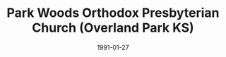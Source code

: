 ---
date: &id001 1991-01-27
end_date: null
location:
  address: 13001 Quivera Road
  city: Overland Park
  state: KS
minister:
- end: 1993-12-31
  name: T. Jeffrey Taylor
  start: 1992-01-01
  type: Pastor
- end: 2007-12-31
  name: Geoffrey Smith
  start: 1993-01-01
  type: Pastor
- end: 2011-12-31
  name: Brian Belh
  start: 2008-01-01
  type: Pastor
- end: null
  name: Geoffrey Smith
  start: 2014-01-01
  type: Pastor
ministers:
- T. Jeffrey Taylor
- Geoffrey Smith
- Brian Belh
- Geoffrey Smith
name: Park Woods Orthodox Presbyterian Church
names:
- end: null
  name: Park Woods Orthodox Presbyterian Church
  start: 1991-01-27
origination_date: *id001
raw_data: "KANSAS\nOverland Park\n\nPark Woods Orthodox Presbyterian Church  (January\
  \ 27, 1991\u2013 )\n13001 Quivera Road\nPastors: T. Jeffrey Taylor, 1992\u201393\n\
  Geoffrey Smith, 1993\u20132007\nBrian Belh, 2008\u201311\nGeoffrey Smith, 2014\u2013"
received_from: null
states:
- KS
status:
  active: true
  end_date: null
  reason: null
  received_from: null
  withdrawal_to: null
title: Park Woods Orthodox Presbyterian Church (Overland Park KS)
year_established:
- 1991

---